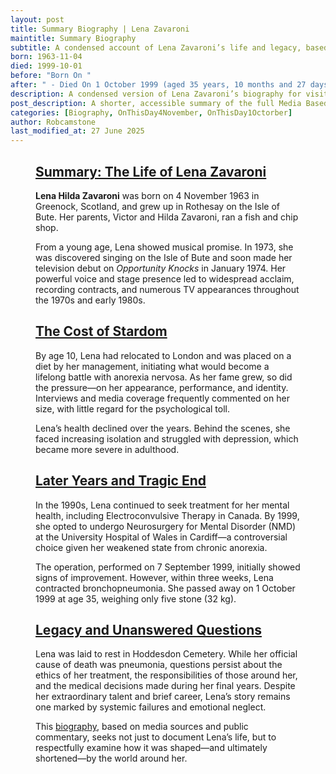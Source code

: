 ```yaml
---
layout: post
title: Summary Biography | Lena Zavaroni
maintitle: Summary Biography
subtitle: A condensed account of Lena Zavaroni’s life and legacy, based on media coverage and public commentary.
born: 1963-11-04
died: 1999-10-01
before: "Born On "
after: " - Died On 1 October 1999 (aged 35 years, 10 months and 27 days)"
description: A condensed version of Lena Zavaroni’s biography for visitors who may find the full Media Based Biography too lengthy or intense.
post_description: A shorter, accessible summary of the full Media Based Biography of Lena Zavaroni.
categories: [Biography, OnThisDay4November, OnThisDay1Octorber]
author: Robcamstone
last_modified_at: 27 June 2025
---
```


<figure class="fig3"> <div class="CardLayout"> <div class="CardItem"> <h2 id="summary1" class="infobox"><a href="#summary1">Summary: The Life of Lena Zavaroni</a></h2> <div class="CardItem split"> <p><strong>Lena Hilda Zavaroni</strong> was born on 4 November 1963 in Greenock, Scotland, and grew up in Rothesay on the Isle of Bute. Her parents, Victor and Hilda Zavaroni, ran a fish and chip shop.</p> <p>From a young age, Lena showed musical promise. In 1973, she was discovered singing on the Isle of Bute and soon made her television debut on <em>Opportunity Knocks</em> in January 1974. Her powerful voice and stage presence led to widespread acclaim, recording contracts, and numerous TV appearances throughout the 1970s and early 1980s.</p> </div></div></div> </figure>

<figure class="fig3"> <div class="CardLayout"> <div class="CardItem"> <h2 id="summary2" class="infobox"><a href="#summary2">The Cost of Stardom</a></h2> <div class="CardItem split"> <p>By age 10, Lena had relocated to London and was placed on a diet by her management, initiating what would become a lifelong battle with anorexia nervosa. As her fame grew, so did the pressure—on her appearance, performance, and identity. Interviews and media coverage frequently commented on her size, with little regard for the psychological toll.</p> <p>Lena’s health declined over the years. Behind the scenes, she faced increasing isolation and struggled with depression, which became more severe in adulthood.</p> </div></div></div> </figure>

<figure class="fig3"> <div class="CardLayout"> <div class="CardItem"> <h2 id="summary3" class="infobox"><a href="#summary3">Later Years and Tragic End</a></h2> <div class="CardItem split"> <p>In the 1990s, Lena continued to seek treatment for her mental health, including Electroconvulsive Therapy in Canada. By 1999, she opted to undergo Neurosurgery for Mental Disorder (NMD) at the University Hospital of Wales in Cardiff—a controversial choice given her weakened state from chronic anorexia.</p> <p>The operation, performed on 7 September 1999, initially showed signs of improvement. However, within three weeks, Lena contracted bronchopneumonia. She passed away on 1 October 1999 at age 35, weighing only five stone (32 kg).</p> </div></div></div> </figure>

<figure class="fig3"> <div class="CardLayout"> <div class="CardItem"> <h2 id="summary4" class="infobox"><a href="#summary4">Legacy and Unanswered Questions</a></h2> <div class="CardItem split"> <p>Lena was laid to rest in Hoddesdon Cemetery. While her official cause of death was pneumonia, questions persist about the ethics of her treatment, the responsibilities of those around her, and the medical decisions made during her final years. Despite her extraordinary talent and brief career, Lena’s story remains one marked by systemic failures and emotional neglect.</p> <p>This <a href="/1963-11-04-lena-zavaroni">biography</a>, based on media sources and public commentary, seeks not just to document Lena’s life, but to respectfully examine how it was shaped—and ultimately shortened—by the world around her.</p> </div></div></div> </figure>
